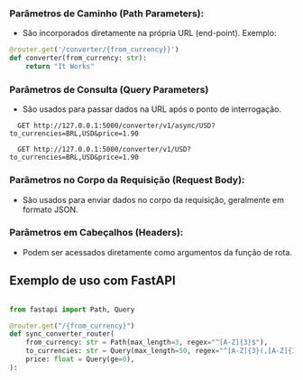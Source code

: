 ### Parâmetros de Caminho (Path Parameters):

- São incorporados diretamente na própria URL (end-point). Exemplo:

```python
@router.get('/converter/{from_currency}}')
def converter(from_currency: str):
    return "It Works"
```

### Parâmetros de Consulta (Query Parameters)

- São usados para passar dados na URL após o ponto de interrogação.


```http
  GET http://127.0.0.1:5000/converter/v1/async/USD?to_currencies=BRL,USD&price=1.90
```

```http
  GET http://127.0.0.1:5000/converter/v1/USD?to_currencies=BRL,USD&price=1.90
```

### Parâmetros no Corpo da Requisição (Request Body):

- São usados para enviar dados no corpo da requisição, geralmente em formato JSON.

### Parâmetros em Cabeçalhos (Headers):

- Podem ser acessados diretamente como argumentos da função de rota.


## Exemplo de uso com FastAPI

```python

from fastapi import Path, Query

@router.get("/{from_currency}")
def sync_converter_router(
    from_currency: str = Path(max_length=3, regex="^[A-Z]{3}$"),
    to_currencies: str = Query(max_length=50, regex="^[A-Z]{3}(,[A-Z]{3})*$"),
    price: float = Query(ge=0),
):

```